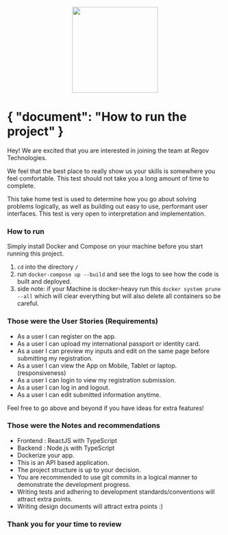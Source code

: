 <p align="center">
  <img src="https://static.wixstatic.com/media/3ba736_be1f7ac0f8bf4e049a5fb6616b18d827~mv2_d_1937_1405_s_2.png/v1/fill/w_220,h_140,al_c,q_85,usm_0.66_1.00_0.01/Regov%20Technologies%202%20PNG_edited.webp" width="200">
</p>

# { "document": "How to run the project" }

Hey! We are excited that you are interested in joining the team at Regov Technologies.

We feel that the best place to really show us your skills is somewhere you feel comfortable. This test should not take you a long amount of time to complete.

This take home test is used to determine how you go about solving problems logically, as well as building out easy to use, performant user interfaces. This test is very open to interpretation and implementation.

### How to run

Simply install Docker and Compose on your machine before you start running this project.

1. `cd` into the directory `/`
2. run `docker-compose up --build` and see the logs to see how the code is built and deployed.
3. side note: if your Machine is docker-heavy run this `docker system prune --all` which will clear everything but will also delete all containers so be careful.

### Those were the User Stories (Requirements)

- As a user I can register on the app.
- As a user I can upload my international passport or identity card.
- As a user I can preview my inputs and edit on the same page before submitting my registration.
- As a user I can view the App on Mobile, Tablet or laptop. (responsiveness)
- As a user I can login to view my registration submission.
- As a user I can log in and logout.
- As a user I can edit submitted information anytime.

Feel free to go above and beyond if you have ideas for extra features!

### Those were the Notes and recommendations

- Frontend : ReactJS with TypeScript
- Backend : Node.js with TypeScript
- Dockerize your app.
- This is an API based application.
- The project structure is up to your decision.
- You are recommended to use git commits in a logical manner to demonstrate the development progress.
- Writing tests and adhering to development standards/conventions will attract extra points.
- Writing design documents will attract extra points :)

### Thank you for your time to review
